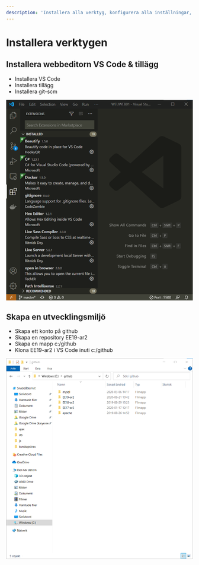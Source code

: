 ```yaml
---
description: 'Installera alla verktyg, konfigurera alla inställningar, skapar alla mappar'
---
```


# Installera verktygen

## Installera webbeditorn VS Code & tillägg

* Installera VS Code
* Installera tillägg
* Installera git-scm

![](.gitbook/assets/image%20%2811%29.png)

## Skapa en utvecklingsmiljö

* Skapa ett konto på github
* Skapa en repository EE19-ar2
* Skapa en mapp c:/github
* Klona EE19-ar2 i VS Code inuti c:/github

![](.gitbook/assets/image%20%2824%29.png)

